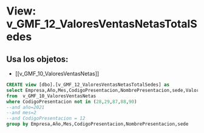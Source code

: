# View: v_GMF_12_ValoresVentasNetasTotalSedes

## Usa los objetos:
- [[v_GMF_10_ValoresVentasNetas]]

```sql
CREATE view [dbo].[v_GMF_12_ValoresVentasNetasTotalSedes] as
select Empresa,Año,Mes,CodigoPresentacion,NombrePresentacion,sede,Valor=sum(Valor)
from  v_GMF_10_ValoresVentasNetas 
where CodigoPresentacion not in (28,29,87,88,90)
--and año=2021
--and mes=2
--and CodigoPresentacion = 12
group by Empresa,Año,Mes,CodigoPresentacion,NombrePresentacion,sede




```
